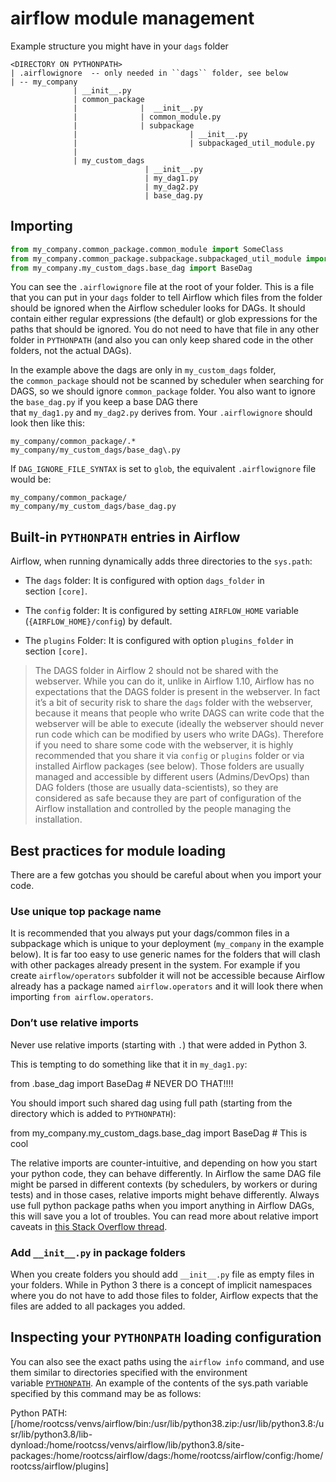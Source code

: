 # airflow module management

Example structure you might have in your `dags` folder
```shell
<DIRECTORY ON PYTHONPATH>
| .airflowignore  -- only needed in ``dags`` folder, see below
| -- my_company
              | __init__.py
              | common_package
              |              |  __init__.py
              |              | common_module.py
              |              | subpackage
              |                         | __init__.py
              |                         | subpackaged_util_module.py
              |
              | my_custom_dags
                              | __init__.py
                              | my_dag1.py
                              | my_dag2.py
                              | base_dag.py
```

## Importing
```python
from my_company.common_package.common_module import SomeClass
from my_company.common_package.subpackage.subpackaged_util_module import AnotherClass
from my_company.my_custom_dags.base_dag import BaseDag
```

You can see the `.airflowignore` file at the root of your folder. This is a file that you can put in your `dags` folder to tell Airflow which files from the folder should be ignored when the Airflow scheduler looks for DAGs. It should contain either regular expressions (the default) or glob expressions for the paths that should be ignored. You do not need to have that file in any other folder in `PYTHONPATH` (and also you can only keep shared code in the other folders, not the actual DAGs).

In the example above the dags are only in `my_custom_dags` folder, the `common_package` should not be scanned by scheduler when searching for DAGS, so we should ignore `common_package` folder. You also want to ignore the `base_dag.py` if you keep a base DAG there that `my_dag1.py` and `my_dag2.py` derives from. Your `.airflowignore` should look then like this:

```
my_company/common_package/.*
my_company/my_custom_dags/base_dag\.py
```

If `DAG_IGNORE_FILE_SYNTAX` is set to `glob`, the equivalent `.airflowignore` file would be:

```
my_company/common_package/
my_company/my_custom_dags/base_dag.py
```

## Built-in `PYTHONPATH` entries in Airflow[](https://airflow.apache.org/docs/apache-airflow/stable/modules_management.html#built-in-pythonpath-entries-in-airflow "Permalink to this heading")

Airflow, when running dynamically adds three directories to the `sys.path`:

-   The `dags` folder: It is configured with option `dags_folder` in section `[core]`.
    
-   The `config` folder: It is configured by setting `AIRFLOW_HOME` variable (`{AIRFLOW_HOME}/config`) by default.
    
-   The `plugins` Folder: It is configured with option `plugins_folder` in section `[core]`.
    

> The DAGS folder in Airflow 2 should not be shared with the webserver. While you can do it, unlike in Airflow 1.10, Airflow has no expectations that the DAGS folder is present in the webserver. In fact it’s a bit of security risk to share the `dags` folder with the webserver, because it means that people who write DAGS can write code that the webserver will be able to execute (ideally the webserver should never run code which can be modified by users who write DAGs). Therefore if you need to share some code with the webserver, it is highly recommended that you share it via `config` or `plugins` folder or via installed Airflow packages (see below). Those folders are usually managed and accessible by different users (Admins/DevOps) than DAG folders (those are usually data-scientists), so they are considered as safe because they are part of configuration of the Airflow installation and controlled by the people managing the installation.

## Best practices for module loading[](https://airflow.apache.org/docs/apache-airflow/stable/modules_management.html#best-practices-for-module-loading "Permalink to this heading")

There are a few gotchas you should be careful about when you import your code.

### Use unique top package name[](https://airflow.apache.org/docs/apache-airflow/stable/modules_management.html#use-unique-top-package-name "Permalink to this heading")

It is recommended that you always put your dags/common files in a subpackage which is unique to your deployment (`my_company` in the example below). It is far too easy to use generic names for the folders that will clash with other packages already present in the system. For example if you create `airflow/operators` subfolder it will not be accessible because Airflow already has a package named `airflow.operators` and it will look there when importing `from airflow.operators`.

### Don’t use relative imports[](https://airflow.apache.org/docs/apache-airflow/stable/modules_management.html#don-t-use-relative-imports "Permalink to this heading")

Never use relative imports (starting with `.`) that were added in Python 3.

This is tempting to do something like that it in `my_dag1.py`:

from .base_dag import BaseDag  # NEVER DO THAT!!!!

You should import such shared dag using full path (starting from the directory which is added to `PYTHONPATH`):

from my_company.my_custom_dags.base_dag import BaseDag  # This is cool

The relative imports are counter-intuitive, and depending on how you start your python code, they can behave differently. In Airflow the same DAG file might be parsed in different contexts (by schedulers, by workers or during tests) and in those cases, relative imports might behave differently. Always use full python package paths when you import anything in Airflow DAGs, this will save you a lot of troubles. You can read more about relative import caveats in [this Stack Overflow thread](https://stackoverflow.com/q/16981921/516701).

### Add `__init__.py` in package folders[](https://airflow.apache.org/docs/apache-airflow/stable/modules_management.html#add-init-py-in-package-folders "Permalink to this heading")

When you create folders you should add `__init__.py` file as empty files in your folders. While in Python 3 there is a concept of implicit namespaces where you do not have to add those files to folder, Airflow expects that the files are added to all packages you added.

## Inspecting your `PYTHONPATH` loading configuration[](https://airflow.apache.org/docs/apache-airflow/stable/modules_management.html#inspecting-your-pythonpath-loading-configuration "Permalink to this heading")

You can also see the exact paths using the `airflow info` command, and use them similar to directories specified with the environment variable [`PYTHONPATH`](https://docs.python.org/3/using/cmdline.html#envvar-PYTHONPATH "(in Python v3.10)"). An example of the contents of the sys.path variable specified by this command may be as follows:

Python PATH: [/home/rootcss/venvs/airflow/bin:/usr/lib/python38.zip:/usr/lib/python3.8:/usr/lib/python3.8/lib-dynload:/home/rootcss/venvs/airflow/lib/python3.8/site-packages:/home/rootcss/airflow/dags:/home/rootcss/airflow/config:/home/rootcss/airflow/plugins]

